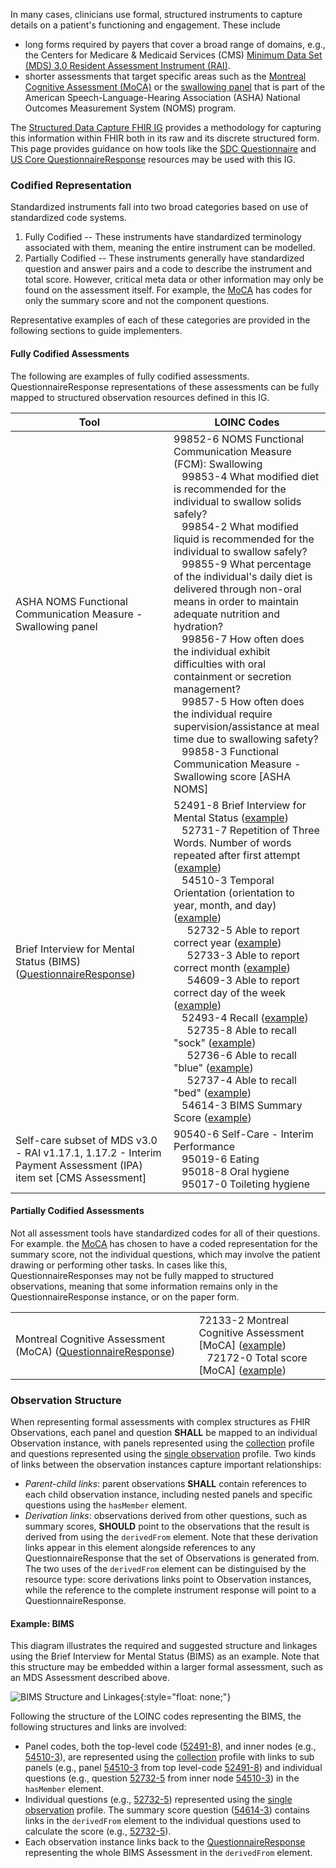 In many cases, clinicians use formal, structured instruments to capture details on a patient's functioning and engagement. These include 

* long forms required by payers that cover a broad range of domains, e.g., the Centers for Medicare & Medicaid Services (CMS) [Minimum Data Set (MDS) 3.0 Resident Assessment Instrument (RAI)](https://www.cms.gov/Medicare/Quality-Initiatives-Patient-Assessment-Instruments/NursingHomeQualityInits/MDS30RAIManual).
* shorter assessments that target specific areas such as the [Montreal Cognitive Assessment (MoCA)](https://www.mocatest.org/) or the [swallowing panel](https://loinc.org/99852-6/) that is part of the American Speech-Language-Hearing Association (ASHA) National Outcomes Measurement System (NOMS) program.

The [Structured Data Capture FHIR IG](http://hl7.org/fhir/uv/sdc/) provides a methodology for capturing this information within FHIR both in its raw and its discrete structured form. This page provides guidance on how tools like the [SDC Questionnaire](https://hl7.org/fhir/uv/sdc/StructureDefinition-sdc-questionnaire.html) and [US Core QuestionnaireResponse](http://hl7.org/fhir/us/core/StructureDefinition-us-core-questionnaireresponse.html) resources may be used with this IG.

### Codified Representation

Standardized instruments fall into two broad categories based on use of standardized code systems.

1. Fully Codified -- These instruments have standardized terminology associated with them, meaning the entire instrument can be modelled.
2. Partially Codified -- These instruments generally have standardized question and answer pairs and a code to describe the instrument and total score. However, critical meta data or other information may only be found on the assessment itself. For example, the [MoCA](https://www.mocatest.org/) has codes for only the summary score and not the component questions.

Representative examples of each of these categories are provided in the following sections to guide implementers.

#### Fully Codified Assessments

 The following are examples of fully codified assessments. QuestionnaireResponse representations of these assessments can be fully mapped to structured observation resources defined in this IG.

<table class="grid">
  <thead>
    <tr>
      <th>Tool</th>
      <th>LOINC Codes</th>
    </tr>
  </thead>
  <tr>
    <td>ASHA NOMS Functional Communication Measure - Swallowing panel</td>
    <td>99852-6 NOMS Functional Communication Measure (FCM): Swallowing<br>
        &nbsp;&nbsp; 99853-4 What modified diet is recommended for the individual to swallow solids safely?<br>
        &nbsp;&nbsp; 99854-2 What modified liquid is recommended for the individual to swallow safely?<br>
        &nbsp;&nbsp; 99855-9 What percentage of the individual's daily diet is delivered through non-oral means in order to maintain adequate nutrition and hydration?<br>
        &nbsp;&nbsp; 99856-7 How often does the individual exhibit difficulties with oral containment or secretion management?<br>
        &nbsp;&nbsp; 99857-5 How often does the individual require supervision/assistance at meal time due to swallowing safety?<br>
        &nbsp;&nbsp; 99858-3 Functional Communication Measure - Swallowing score [ASHA NOMS]
    </td>
  </tr>
  <tr>
    <td>Brief Interview for Mental Status (BIMS) (<a href="QuestionnaireResponse-PFEIG-QResponse-SNF-BIMS-1.html">QuestionnaireResponse</a>)</td>
    <td>52491-8 Brief Interview for Mental Status (<a href="Observation-PFEIG-CSC-SNF-BIMS-1.html">example</a>)<br>
        &nbsp;&nbsp; 52731-7 Repetition of Three Words. Number of words repeated after first attempt (<a href="Observation-PFEIG-CSC-SNF-BIMS-1-Ob-Question-9.html">example</a>)<br>
        &nbsp;&nbsp; 54510-3 Temporal Orientation (orientation to year, month, and day) (<a href="Observation-PFEIG-CSC-SNF-BIMS-1-Temporal.html">example</a>)<br>
        &nbsp;&nbsp;&nbsp;&nbsp; 52732-5 Able to report correct year (<a href="Observation-PFEIG-CSC-SNF-BIMS-1-Ob-Question-3.html">example</a>)<br>
        &nbsp;&nbsp;&nbsp;&nbsp; 52733-3 Able to report correct month (<a href="Observation-PFEIG-CSC-SNF-BIMS-1-Ob-Question-8.html">example</a>)<br>
        &nbsp;&nbsp;&nbsp;&nbsp; 54609-3 Able to report correct day of the week (<a href="Observation-PFEIG-CSC-SNF-BIMS-1-Ob-Question-7.html">example</a>)<br>
        &nbsp;&nbsp; 52493-4 Recall (<a href="Observation-PFEIG-CSC-SNF-BIMS-1-Recall.html">example</a>)<br>
        &nbsp;&nbsp;&nbsp;&nbsp; 52735-8 Able to recall "sock" (<a href="Observation-PFEIG-CSC-SNF-BIMS-1-Ob-Question-6.html">example</a>)<br>
        &nbsp;&nbsp;&nbsp;&nbsp; 52736-6 Able to recall "blue" (<a href="Observation-PFEIG-CSC-SNF-BIMS-1-Ob-Question-5.html">example</a>)<br>
        &nbsp;&nbsp;&nbsp;&nbsp; 52737-4 Able to recall "bed" (<a href="Observation-PFEIG-CSC-SNF-BIMS-1-Ob-Question-4.html">example</a>)<br>
        &nbsp;&nbsp; 54614-3 BIMS Summary Score (<a href="Observation-PFEIG-CSC-SNF-BIMS-1-Ob-Question-10.html">example</a>)
    </td>
  </tr>
  <tr>
    <td>Self-care subset of MDS v3.0 - RAI v1.17.1, 1.17.2 - Interim Payment Assessment (IPA) item set [CMS Assessment]</td>
    <td>90540-6 Self-Care - Interim Performance<br>
        &nbsp;&nbsp; 95019-6 Eating<br>
        &nbsp;&nbsp; 95018-8 Oral hygiene<br>
        &nbsp;&nbsp; 95017-0 Toileting hygiene
    </td>
  </tr>
</table>

#### Partially Codified Assessments

Not all assessment tools have standardized codes for all of their questions. For example. the [MoCA](https://www.mocatest.org/) has chosen to have a coded representation for the summary score, not the individual questions, which may involve the patient drawing or performing other tasks. In cases like this, QuestionnaireResponses may not be fully mapped to structured observations, meaning that some information remains only in the QuestionnaireResponse instance, or on the paper form.

<table class="grid">
  <tr>
    <td>Montreal Cognitive Assessment (MoCA) (<a href="QuestionnaireResponse-PFEIG-QResponse-Hospital-MOCA-1.html">QuestionnaireResponse</a>)</td>
    <td>72133-2 Montreal Cognitive Assessment [MoCA] (<a href="Observation-PFEIG-CSC-Hospital-MOCA-1.html">example</a>)<br>
        &nbsp;&nbsp; 72172-0 Total score [MoCA] (<a href="Observation-PFEIG-CSC-Hospital-MOCA-1-Ob-Question-1.html">example</a>)
    </td>
  </tr>
</table>

### Observation Structure

When representing formal assessments with complex structures as FHIR Observations, each panel and question **SHALL** be mapped to an individual Observation instance, with panels represented using the [collection](StructureDefinition-pfe-collection.html) profile and questions represented using the [single observation](StructureDefinition-pfe-observation-single.html) profile. Two kinds of links between the observation instances capture important relationships:
- *Parent-child links*: parent observations **SHALL** contain references to each child observation instance, including nested panels and specific questions using the `hasMember` element.
- *Derivation links*: observations derived from other questions, such as summary scores, **SHOULD** point to the observations that the result is derived from using the `derivedFrom` element. Note that these derivation links appear in this element alongside references to any QuestionnaireResponse that the set of Observations is generated from. The two uses of the `derivedFrom` element can be distinguised by the resource type: score derivations links point to Observation instances, while the reference to the complete instrument response will point to a QuestionnaireResponse.

#### Example: BIMS

This diagram illustrates the required and suggested structure and linkages using the Brief Interview for Mental Status (BIMS) as an example. Note that this structure may be embedded within a larger formal assessment, such as an MDS Assessment described above.

![BIMS Structure and Linkages](StructureExample_BIMS.jpg){:style="float: none;"}

Following the structure of the LOINC codes representing the BIMS, the following structures and links are involved:
- Panel codes, both the top-level code ([52491-8](https://loinc.org/52491-8)), and inner nodes (e.g., [54510-3](https://loinc.org/54510-3)), are represented using the [collection](StructureDefinition-pfe-collection.html) profile with links to sub panels (e.g., panel [54510-3](https://loinc.org/54510-3) from top level-code [52491-8](https://loinc.org/52491-8)) and individual questions (e.g., question [52732-5](https://loinc.org/52732-5) from inner node [54510-3](https://loinc.org/54510-3)) in the `hasMember` element.
- Individual questions (e.g., [52732-5](https://loinc.org/52732-5)) represented using the [single observation](StructureDefinition-pfe-observation-single.html) profile. The summary score question ([54614-3](https://loinc.org/54614-3)) contains links in the `derivedFrom` element to the individual questions used to calculate the score (e.g., [52732-5](https://loinc.org/52732-5)).
- Each observation instance links back to the [QuestionnaireResponse](http://hl7.org/fhir/us/core/STU5.0.1/StructureDefinition-us-core-questionnaireresponse.html) representing the whole BIMS Assessment in the `derivedFrom` element.

